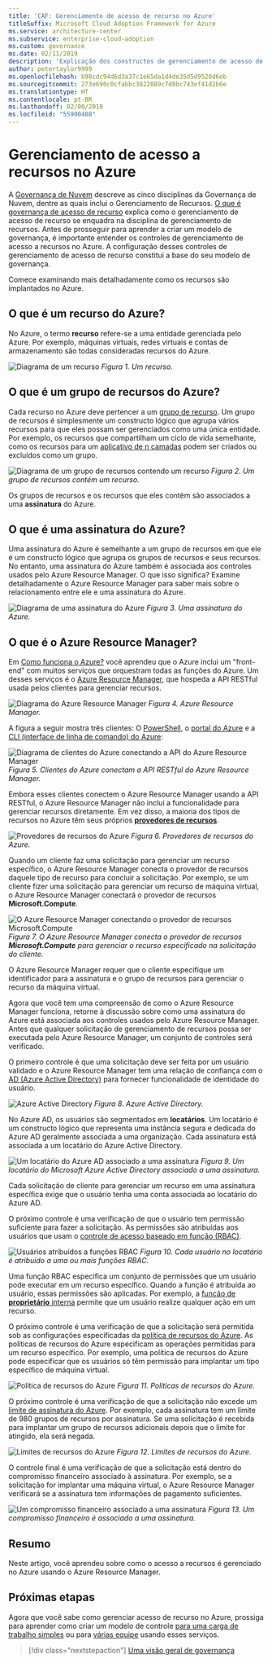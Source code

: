 ```yaml
---
title: 'CAF: Gerenciamento de acesso de recurso no Azure'
titleSuffix: Microsoft Cloud Adoption Framework for Azure
ms.service: architecture-center
ms.subservice: enterprise-cloud-adoption
ms.custom: governance
ms.date: 02/11/2019
description: 'Explicação dos constructos de gerenciamento de acesso de recurso no Azure: Azure Resource Manager, assinaturas, grupos de recursos e recursos'
author: petertaylor9999
ms.openlocfilehash: b98cdc94d6d3a37c1e65da1d4de35d5d9520d6eb
ms.sourcegitcommit: 273e690c0cfabbc3822089c7d8bc743ef41d2b6e
ms.translationtype: HT
ms.contentlocale: pt-BR
ms.lasthandoff: 02/08/2019
ms.locfileid: "55900408"
---
```

# <a name="resource-access-management-in-azure"></a>Gerenciamento de acesso a recursos no Azure

A [Governança de Nuvem](../overview.md) descreve as cinco disciplinas da Governança de Nuvem, dentre as quais inclui o Gerenciamento de Recursos.  [O que é governança de acesso de recurso](overview.md) explica como o gerenciamento de acesso de recurso se enquadra na disciplina de gerenciamento de recursos. Antes de prosseguir para aprender a criar um modelo de governança, é importante entender os controles de gerenciamento de acesso a recursos no Azure. A configuração desses controles de gerenciamento de acesso de recurso constitui a base do seu modelo de governança.

Comece examinando mais detalhadamente como os recursos são implantados no Azure.

<!-- markdownlint-disable MD026 -->

## <a name="what-is-an-azure-resource"></a>O que é um recurso do Azure?

No Azure, o termo **recurso** refere-se a uma entidade gerenciada pelo Azure. Por exemplo, máquinas virtuais, redes virtuais e contas de armazenamento são todas consideradas recursos do Azure.

![Diagrama de um recurso](../../_images/governance-1-9.png)
*Figura 1. Um recurso.*

## <a name="what-is-an-azure-resource-group"></a>O que é um grupo de recursos do Azure?

Cada recurso no Azure deve pertencer a um [grupo de recurso](/azure/azure-resource-manager/resource-group-overview#resource-groups). Um grupo de recursos é simplesmente um constructo lógico que agrupa vários recursos para que eles possam ser gerenciados como uma única entidade. Por exemplo, os recursos que compartilham um ciclo de vida semelhante, como os recursos para um [aplicativo de n camadas](/azure/architecture/guide/architecture-styles/n-tier) podem ser criados ou excluídos como um grupo.

![Diagrama de um grupo de recursos contendo um recurso](../../_images/governance-1-10.png)
*Figura 2. Um grupo de recursos contém um recurso.*

Os grupos de recursos e os recursos que eles contêm são associados a uma **assinatura** do Azure.

## <a name="what-is-an-azure-subscription"></a>O que é uma assinatura do Azure?

Uma assinatura do Azure é semelhante a um grupo de recursos em que ele é um constructo lógico que agrupa os grupos de recursos e seus recursos. No entanto, uma assinatura do Azure também é associada aos controles usados pelo Azure Resource Manager. O que isso significa? Examine detalhadamente o Azure Resource Manager para saber mais sobre o relacionamento entre ele e uma assinatura do Azure.

![Diagrama de uma assinatura do Azure](../../_images/governance-1-11.png)
*Figura 3. Uma assinatura do Azure.*

## <a name="what-is-azure-resource-manager"></a>O que é o Azure Resource Manager?

Em [Como funciona o Azure?](../../getting-started/what-is-azure.md) você aprendeu que o Azure inclui um "front-end" com muitos serviços que orquestram todas as funções do Azure. Um desses serviços é o [Azure Resource Manager](/azure/azure-resource-manager/), que hospeda a API RESTful usada pelos clientes para gerenciar recursos.

![Diagrama do Azure Resource Manager](../../_images/governance-1-12.png)
*Figura 4. Azure Resource Manager.*

A figura a seguir mostra três clientes: O [PowerShell](/powershell/azure/overview), o [portal do Azure](https://portal.azure.com) e a [CLI (interface de linha de comando) do Azure](/cli/azure):

![Diagrama de clientes do Azure conectando a API do Azure Resource Manager](../../_images/governance-1-13.png)
*Figura 5. Clientes do Azure conectam a API RESTful do Azure Resource Manager.*

Embora esses clientes conectem o Azure Resource Manager usando a API RESTful, o Azure Resource Manager não inclui a funcionalidade para gerenciar recursos diretamente. Em vez disso, a maioria dos tipos de recursos no Azure têm seus próprios [ **provedores de recursos**](/azure/azure-resource-manager/resource-group-overview#terminology).

![Provedores de recursos do Azure](../../_images/governance-1-14.png)
*Figura 6. Provedores de recursos do Azure.*

Quando um cliente faz uma solicitação para gerenciar um recurso específico, o Azure Resource Manager conecta o provedor de recursos daquele tipo de recurso para concluir a solicitação. Por exemplo, se um cliente fizer uma solicitação para gerenciar um recurso de máquina virtual, o Azure Resource Manager conectará o provedor de recursos **Microsoft.Compute**.

![O Azure Resource Manager conectando o provedor de recursos Microsoft.Compute](../../_images/governance-1-15.png)
*Figura 7. O Azure Resource Manager conecta o provedor de recursos **Microsoft.Compute** para gerenciar o recurso especificado na solicitação do cliente.*

O Azure Resource Manager requer que o cliente especifique um identificador para a assinatura e o grupo de recursos para gerenciar o recurso da máquina virtual.

Agora que você tem uma compreensão de como o Azure Resource Manager funciona, retorne à discussão sobre como uma assinatura do Azure está associada aos controles usados pelo Azure Resource Manager. Antes que qualquer solicitação de gerenciamento de recursos possa ser executada pelo Azure Resource Manager, um conjunto de controles será verificado.

O primeiro controle é que uma solicitação deve ser feita por um usuário validado e o Azure Resource Manager tem uma relação de confiança com o [AD (Azure Active Directory)](/azure/active-directory/) para fornecer funcionalidade de identidade do usuário.

![Azure Active Directory](../../_images/governance-1-16.png)
*Figura 8. Azure Active Directory.*

No Azure AD, os usuários são segmentados em **locatários**. Um locatário é um constructo lógico que representa uma instância segura e dedicada do Azure AD geralmente associada a uma organização. Cada assinatura está associada a um locatário do Azure Active Directory.

![Um locatário do Azure AD associado a uma assinatura](../../_images/governance-1-17.png)
*Figura 9. Um locatário do Microsoft Azure Active Directory associado a uma assinatura.*

Cada solicitação de cliente para gerenciar um recurso em uma assinatura específica exige que o usuário tenha uma conta associada ao locatário do Azure AD.

O próximo controle é uma verificação de que o usuário tem permissão suficiente para fazer a solicitação. As permissões são atribuídas aos usuários que usam o [controle de acesso baseado em função (RBAC)](/azure/role-based-access-control/).

![Usuários atribuídos a funções RBAC](../../_images/governance-1-18.png)
*Figura 10. Cada usuário no locatário é atribuído a uma ou mais funções RBAC.*

Uma função RBAC especifica um conjunto de permissões que um usuário pode executar em um recurso específico. Quando a função é atribuída ao usuário, essas permissões são aplicadas. Por exemplo, a [função de **proprietário** interna](/azure/role-based-access-control/built-in-roles#owner) permite que um usuário realize qualquer ação em um recurso.

O próximo controle é uma verificação de que a solicitação será permitida sob as configurações especificadas da [política de recursos do Azure](/azure/governance/policy/). As políticas de recursos do Azure especificam as operações permitidas para um recurso específico. Por exemplo, uma política de recursos do Azure pode especificar que os usuários só têm permissão para implantar um tipo específico de máquina virtual.

![Política de recursos do Azure](../../_images/governance-1-19.png)
*Figura 11. Políticas de recursos do Azure.*

O próximo controle é uma verificação de que a solicitação não excede um [limite de assinatura do Azure](/azure/azure-subscription-service-limits). Por exemplo, cada assinatura tem um limite de 980 grupos de recursos por assinatura. Se uma solicitação é recebida para implantar um grupo de recursos adicionais depois que o limite for atingido, ela será negada.

![Limites de recursos do Azure](../../_images/governance-1-20.png)
*Figura 12. Limites de recursos do Azure.*

O controle final é uma verificação de que a solicitação está dentro do compromisso financeiro associado à assinatura. Por exemplo, se a solicitação for implantar uma máquina virtual, o Azure Resource Manager verificará se a assinatura tem informações de pagamento suficientes.

![Um compromisso financeiro associado a uma assinatura](../../_images/governance-1-21.png)
*Figura 13. Um compromisso financeiro é associado a uma assinatura.*

## <a name="summary"></a>Resumo

Neste artigo, você aprendeu sobre como o acesso a recursos é gerenciado no Azure usando o Azure Resource Manager.

## <a name="next-steps"></a>Próximas etapas

Agora que você sabe como gerenciar acesso de recurso no Azure, prossiga para aprender como criar um modelo de controle [para uma carga de trabalho simples](governance-simple-workload.md) ou para [várias equipe](governance-multiple-teams.md) usando esses serviços.

> [!div class="nextstepaction"]
> [Uma visão geral de governança](../overview.md)
